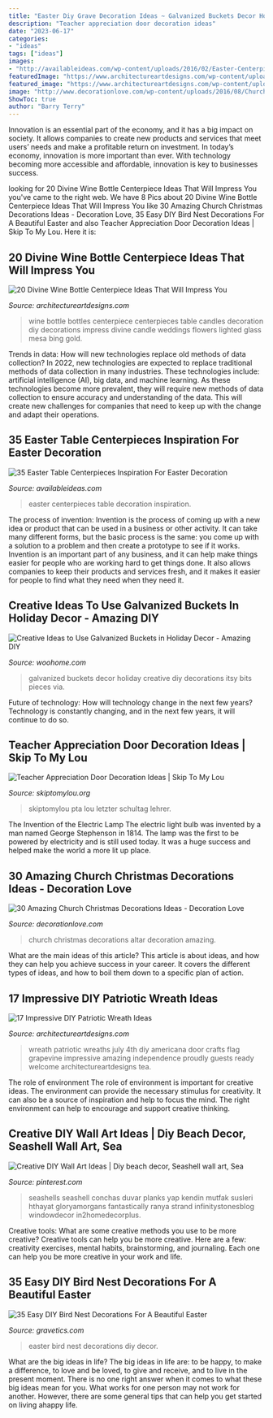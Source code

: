 ```yaml
---
title: "Easter Diy Grave Decoration Ideas ~ Galvanized Buckets Decor Holiday Creative Diy Decorations Itsy Bits Pieces Via"
description: "Teacher appreciation door decoration ideas"
date: "2023-06-17"
categories:
- "ideas"
tags: ["ideas"]
images:
- "http://availableideas.com/wp-content/uploads/2016/02/Easter-Centerpieces-Ideas-18.jpg"
featuredImage: "https://www.architectureartdesigns.com/wp-content/uploads/2015/06/1222-630x791.jpg"
featured_image: "https://www.architectureartdesigns.com/wp-content/uploads/2015/06/1222-630x791.jpg"
image: "http://www.decorationlove.com/wp-content/uploads/2016/08/Church-Altar-Christmas-Decorations.jpg"
ShowToc: true
author: "Barry Terry"
---
```



Innovation is an essential part of the economy, and it has a big impact on society. It allows companies to create new products and services that meet users’ needs and make a profitable return on investment. In today’s economy, innovation is more important than ever. With technology becoming more accessible and affordable, innovation is key to businesses success.

	

		
looking for 20 Divine Wine Bottle Centerpiece Ideas That Will Impress You you've came to the right web. We have 8 Pics about 20 Divine Wine Bottle Centerpiece Ideas That Will Impress You like 30 Amazing Church Christmas Decorations Ideas - Decoration Love, 35 Easy DIY Bird Nest Decorations For A Beautiful Easter and also Teacher Appreciation Door Decoration Ideas | Skip To My Lou. Here it is:
		
    
## 20 Divine Wine Bottle Centerpiece Ideas That Will Impress You

<img loading=lazy src="https://www.architectureartdesigns.com/wp-content/uploads/2016/10/15-16.jpg" onerror="this.onerror=null;this.src='https://tse2.mm.bing.net/th?id=OIP.RAoBfGBV4GjPUkzn3QCRHAHaJ4&amp;pid=15.1';" alt="20 Divine Wine Bottle Centerpiece Ideas That Will Impress You">

_Source: architectureartdesigns.com_

>wine bottle bottles centerpiece centerpieces table candles decoration diy decorations impress divine candle weddings flowers lighted glass mesa bing gold. 

	

Trends in data: How will new technologies replace old methods of data collection?
In 2022, new technologies are expected to replace traditional methods of data collection in many industries. These technologies include: artificial intelligence (AI), big data, and machine learning. As these technologies become more prevalent, they will require new methods of data collection to ensure accuracy and understanding of the data. This will create new challenges for companies that need to keep up with the change and adapt their operations.

    
## 35 Easter Table Centerpieces Inspiration For Easter Decoration

<img loading=lazy src="http://availableideas.com/wp-content/uploads/2016/02/Easter-Centerpieces-Ideas-18.jpg" onerror="this.onerror=null;this.src='https://tse1.mm.bing.net/th?id=OIP.bHXWeDvnCoVJFllueM90sAHaJ4&amp;pid=15.1';" alt="35 Easter Table Centerpieces Inspiration For Easter Decoration">

_Source: availableideas.com_

>easter centerpieces table decoration inspiration. 

	

The process of invention:
Invention is the process of coming up with a new idea or product that can be used in a business or other activity. It can take many different forms, but the basic process is the same: you come up with a solution to a problem and then create a prototype to see if it works.
Invention is an important part of any business, and it can help make things easier for people who are working hard to get things done. It also allows companies to keep their products and services fresh, and it makes it easier for people to find what they need when they need it.

    
## Creative Ideas To Use Galvanized Buckets In Holiday Decor - Amazing DIY

<img loading=lazy src="http://www.woohome.com/wp-content/uploads/2017/10/repurpose-galvanized-buckets-as-holiday-decorations-13.jpg" onerror="this.onerror=null;this.src='https://tse3.mm.bing.net/th?id=OIP.eB1CZ-ghwr_Lnpg970j5lgHaRO&amp;pid=15.1';" alt="Creative Ideas to Use Galvanized Buckets in Holiday Decor - Amazing DIY">

_Source: woohome.com_

>galvanized buckets decor holiday creative diy decorations itsy bits pieces via. 

	

Future of technology: How will technology change in the next few years?
Technology is constantly changing, and in the next few years, it will continue to do so.

    
## Teacher Appreciation Door Decoration Ideas | Skip To My Lou

<img loading=lazy src="https://www.skiptomylou.org/wp-content/uploads/2010/04/TeacherDoor-superstar-1.jpg" onerror="this.onerror=null;this.src='https://tse1.mm.bing.net/th?id=OIP.cYkg-tU2Kjc2ahS02dihHwAAAA&amp;pid=15.1';" alt="Teacher Appreciation Door Decoration Ideas | Skip To My Lou">

_Source: skiptomylou.org_

>skiptomylou pta lou letzter schultag lehrer. 

	

The Invention of the Electric Lamp
The electric light bulb was invented by a man named George Stephenson in 1814. The lamp was the first to be powered by electricity and is still used today. It was a huge success and helped make the world a more lit up place.

    
## 30 Amazing Church Christmas Decorations Ideas - Decoration Love

<img loading=lazy src="http://www.decorationlove.com/wp-content/uploads/2016/08/Church-Altar-Christmas-Decorations.jpg" onerror="this.onerror=null;this.src='https://tse4.mm.bing.net/th?id=OIP.QxpZM5a-MJtZKkAbDmzU5AHaNK&amp;pid=15.1';" alt="30 Amazing Church Christmas Decorations Ideas - Decoration Love">

_Source: decorationlove.com_

>church christmas decorations altar decoration amazing. 

	

What are the main ideas of this article?
This article is about ideas, and how they can help you achieve success in your career. It covers the different types of ideas, and how to boil them down to a specific plan of action.

    
## 17 Impressive DIY Patriotic Wreath Ideas

<img loading=lazy src="https://www.architectureartdesigns.com/wp-content/uploads/2015/06/1222-630x791.jpg" onerror="this.onerror=null;this.src='https://tse1.mm.bing.net/th?id=OIP.97l7F2TqREJvamN36PXzIgHaJT&amp;pid=15.1';" alt="17 Impressive DIY Patriotic Wreath Ideas">

_Source: architectureartdesigns.com_

>wreath patriotic wreaths july 4th diy americana door crafts flag grapevine impressive amazing independence proudly guests ready welcome architectureartdesigns tea. 

	

The role of environment
The role of environment is important for creative ideas. The environment can provide the necessary stimulus for creativity. It can also be a source of inspiration and help to focus the mind. The right environment can help to encourage and support creative thinking.

    
## Creative DIY Wall Art Ideas | Diy Beach Decor, Seashell Wall Art, Sea

<img loading=lazy src="https://i.pinimg.com/736x/7d/17/e8/7d17e8140d3579794621b82224f8f18d.jpg" onerror="this.onerror=null;this.src='https://tse4.mm.bing.net/th?id=OIP.LSYD35ZawunKQQEAAjO6pAHaKI&amp;pid=15.1';" alt="Creative DIY Wall Art Ideas | Diy beach decor, Seashell wall art, Sea">

_Source: pinterest.com_

>seashells seashell conchas duvar planks yap kendin mutfak susleri hthayat gloryamorgans fantastically ranya strand infinitystonesblog windowdecor in2homedecorplus. 

	

Creative tools: What are some creative methods you use to be more creative?
Creative tools can help you be more creative. Here are a few: creativity exercises, mental habits, brainstorming, and journaling. Each one can help you be more creative in your work and life.

    
## 35 Easy DIY Bird Nest Decorations For A Beautiful Easter

<img loading=lazy src="http://www.gravetics.com/wp-content/uploads/2017/03/Adorable-Easter-decor-in-a-tiered-basket.jpg" onerror="this.onerror=null;this.src='https://tse2.mm.bing.net/th?id=OIP.2TKsh76hn-o21V3YhbBVoQAAAA&amp;pid=15.1';" alt="35 Easy DIY Bird Nest Decorations For A Beautiful Easter">

_Source: gravetics.com_

>easter bird nest decorations diy decor. 

	

What are the big ideas in life?
The big ideas in life are: to be happy, to make a difference, to love and be loved, to give and receive, and to live in the present moment. There is no one right answer when it comes to what these big ideas mean for you. What works for one person may not work for another. However, there are some general tips that can help you get started on living ahappy life.

